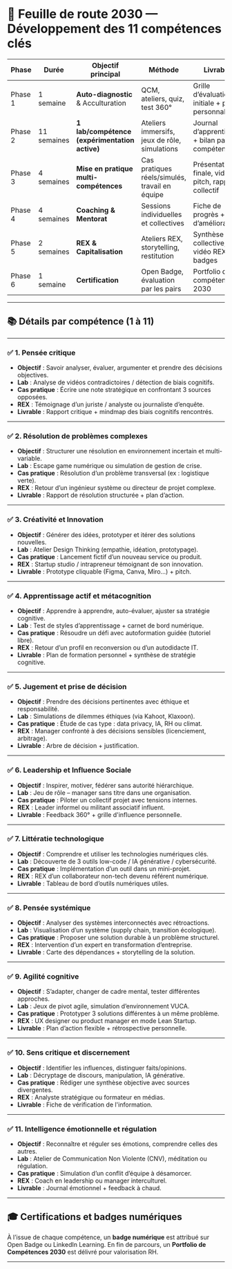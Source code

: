 # 📘 Feuille de route 2030 — Développement des 11 compétences clés

| Phase   | Durée       | Objectif principal                            | Méthode                                        | Livrables                                           |
| ------- | ----------- | --------------------------------------------- | ---------------------------------------------- | --------------------------------------------------- |
| Phase 1 | 1 semaine   | **Auto-diagnostic** & Acculturation           | QCM, ateliers, quiz, test 360°                 | Grille d’évaluation initiale + plan personnalisé    |
| Phase 2 | 11 semaines | **1 lab/compétence (expérimentation active)** | Ateliers immersifs, jeux de rôle, simulations  | Journal d’apprentissage + bilan par compétence      |
| Phase 3 | 4 semaines  | **Mise en pratique multi-compétences**        | Cas pratiques réels/simulés, travail en équipe | Présentation finale, vidéo pitch, rapport collectif |
| Phase 4 | 4 semaines  | **Coaching & Mentorat**                       | Sessions individuelles et collectives          | Fiche de progrès + plan d’amélioration              |
| Phase 5 | 2 semaines  | **REX & Capitalisation**                      | Ateliers REX, storytelling, restitution        | Synthèse collective, vidéo REX, badges              |
| Phase 6 | 1 semaine   | **Certification**                             | Open Badge, évaluation par les pairs           | Portfolio de compétences 2030                       |

---

## 📚 Détails par compétence (1 à 11)

---

### ✅ **1. Pensée critique**

* **Objectif** : Savoir analyser, évaluer, argumenter et prendre des décisions objectives.
* **Lab** : Analyse de vidéos contradictoires / détection de biais cognitifs.
* **Cas pratique** : Écrire une note stratégique en confrontant 3 sources opposées.
* **REX** : Témoignage d’un juriste / analyste ou journaliste d’enquête.
* **Livrable** : Rapport critique + mindmap des biais cognitifs rencontrés.

---

### ✅ **2. Résolution de problèmes complexes**

* **Objectif** : Structurer une résolution en environnement incertain et multi-variable.
* **Lab** : Escape game numérique ou simulation de gestion de crise.
* **Cas pratique** : Résolution d’un problème transversal (ex : logistique verte).
* **REX** : Retour d’un ingénieur système ou directeur de projet complexe.
* **Livrable** : Rapport de résolution structurée + plan d’action.

---

### ✅ **3. Créativité et Innovation**

* **Objectif** : Générer des idées, prototyper et itérer des solutions nouvelles.
* **Lab** : Atelier Design Thinking (empathie, idéation, prototypage).
* **Cas pratique** : Lancement fictif d’un nouveau service ou produit.
* **REX** : Startup studio / intrapreneur témoignant de son innovation.
* **Livrable** : Prototype cliquable (Figma, Canva, Miro...) + pitch.

---

### ✅ **4. Apprentissage actif et métacognition**

* **Objectif** : Apprendre à apprendre, auto-évaluer, ajuster sa stratégie cognitive.
* **Lab** : Test de styles d’apprentissage + carnet de bord numérique.
* **Cas pratique** : Résoudre un défi avec autoformation guidée (tutoriel libre).
* **REX** : Retour d’un profil en reconversion ou d’un autodidacte IT.
* **Livrable** : Plan de formation personnel + synthèse de stratégie cognitive.

---

### ✅ **5. Jugement et prise de décision**

* **Objectif** : Prendre des décisions pertinentes avec éthique et responsabilité.
* **Lab** : Simulations de dilemmes éthiques (via Kahoot, Klaxoon).
* **Cas pratique** : Étude de cas type : data privacy, IA, RH ou climat.
* **REX** : Manager confronté à des décisions sensibles (licenciement, arbitrage).
* **Livrable** : Arbre de décision + justification.

---

### ✅ **6. Leadership et Influence Sociale**

* **Objectif** : Inspirer, motiver, fédérer sans autorité hiérarchique.
* **Lab** : Jeu de rôle – manager sans titre dans une organisation.
* **Cas pratique** : Piloter un collectif projet avec tensions internes.
* **REX** : Leader informel ou militant associatif influent.
* **Livrable** : Feedback 360° + grille d'influence personnelle.

---

### ✅ **7. Littératie technologique**

* **Objectif** : Comprendre et utiliser les technologies numériques clés.
* **Lab** : Découverte de 3 outils low-code / IA générative / cybersécurité.
* **Cas pratique** : Implémentation d’un outil dans un mini-projet.
* **REX** : REX d’un collaborateur non-tech devenu référent numérique.
* **Livrable** : Tableau de bord d’outils numériques utiles.

---

### ✅ **8. Pensée systémique**

* **Objectif** : Analyser des systèmes interconnectés avec rétroactions.
* **Lab** : Visualisation d’un système (supply chain, transition écologique).
* **Cas pratique** : Proposer une solution durable à un problème structurel.
* **REX** : Intervention d’un expert en transformation d’entreprise.
* **Livrable** : Carte des dépendances + storytelling de la solution.

---

### ✅ **9. Agilité cognitive**

* **Objectif** : S’adapter, changer de cadre mental, tester différentes approches.
* **Lab** : Jeux de pivot agile, simulation d’environnement VUCA.
* **Cas pratique** : Prototyper 3 solutions différentes à un même problème.
* **REX** : UX designer ou product manager en mode Lean Startup.
* **Livrable** : Plan d’action flexible + rétrospective personnelle.

---

### ✅ **10. Sens critique et discernement**

* **Objectif** : Identifier les influences, distinguer faits/opinions.
* **Lab** : Décryptage de discours, manipulation, IA générative.
* **Cas pratique** : Rédiger une synthèse objective avec sources divergentes.
* **REX** : Analyste stratégique ou formateur en médias.
* **Livrable** : Fiche de vérification de l'information.

---

### ✅ **11. Intelligence émotionnelle et régulation**

* **Objectif** : Reconnaître et réguler ses émotions, comprendre celles des autres.
* **Lab** : Atelier de Communication Non Violente (CNV), méditation ou régulation.
* **Cas pratique** : Simulation d’un conflit d’équipe à désamorcer.
* **REX** : Coach en leadership ou manager interculturel.
* **Livrable** : Journal émotionnel + feedback à chaud.

---

## 🎓 Certifications et badges numériques

À l’issue de chaque compétence, un **badge numérique** est attribué sur Open Badge ou LinkedIn Learning. En fin de parcours, un **Portfolio de Compétences 2030** est délivré pour valorisation RH.

---

